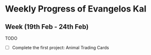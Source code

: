 # Weekly Progress of Evangelos Kal
## Week (19th Feb - 24th Feb) ##

TODO
- [ ] Complete the first project: Animal Trading Cards
